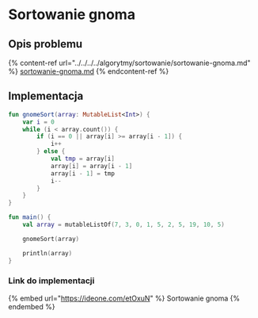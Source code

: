 # Sortowanie gnoma

## Opis problemu

{% content-ref url="../../../../algorytmy/sortowanie/sortowanie-gnoma.md" %}
[sortowanie-gnoma.md](../../../../algorytmy/sortowanie/sortowanie-gnoma.md)
{% endcontent-ref %}

## Implementacja

```kotlin
fun gnomeSort(array: MutableList<Int>) {
    var i = 0
    while (i < array.count()) {
        if (i == 0 || array[i] >= array[i - 1]) {
            i++
        } else {
            val tmp = array[i]
            array[i] = array[i - 1]
            array[i - 1] = tmp
            i--
        }
    }
}

fun main() {
    val array = mutableListOf(7, 3, 0, 1, 5, 2, 5, 19, 10, 5)

    gnomeSort(array)

    println(array)
}
```

### Link do implementacji

{% embed url="https://ideone.com/etOxuN" %}
Sortowanie gnoma
{% endembed %}